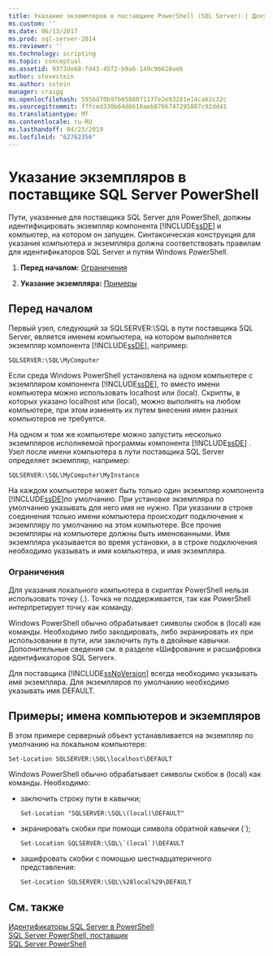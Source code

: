 ```yaml
---
title: Указание экземпляров в поставщике PowerShell (SQL Server) | Документация Майкрософт
ms.custom: ''
ms.date: 06/13/2017
ms.prod: sql-server-2014
ms.reviewer: ''
ms.technology: scripting
ms.topic: conceptual
ms.assetid: 9373de68-fd43-45f2-b9a6-149c96610aeb
author: stevestein
ms.author: sstein
manager: craigg
ms.openlocfilehash: 595bd70b97b6586071177e2e93281e14ca62c32c
ms.sourcegitcommit: f7fced330b64d6616aeb8766747295807c92dd41
ms.translationtype: MT
ms.contentlocale: ru-RU
ms.lasthandoff: 04/23/2019
ms.locfileid: "62762356"
---
```

# <a name="specify-instances-in-the-sql-server-powershell-provider"></a>Указание экземпляров в поставщике SQL Server PowerShell
  Пути, указанные для поставщика SQL Server для PowerShell, должны идентифицировать экземпляр компонента [!INCLUDE[ssDE](../includes/ssde-md.md)] и компьютер, на котором он запущен. Синтаксическая конструкция для указания компьютера и экземпляра должна соответствовать правилам для идентификаторов SQL Server и путям Windows PowerShell.  
  
1.  **Перед началом:**  [Ограничения](#LimitationsRestrictions)  
  
2.  **Указание экземпляра:**  [Примеры](#Examples)  
  
## <a name="before-you-begin"></a>Перед началом  
 Первый узел, следующий за SQLSERVER:\SQL в пути поставщика SQL Server, является именем компьютера, на котором выполняется экземпляр компонента [!INCLUDE[ssDE](../includes/ssde-md.md)], например:  
  
```  
SQLSERVER:\SQL\MyComputer  
```  
  
 Если среда Windows PowerShell установлена на одном компьютере с экземпляром компонента [!INCLUDE[ssDE](../includes/ssde-md.md)], то вместо имени компьютера можно использовать localhost или (local). Скрипты, в которых указано localhost или (local), можно выполнять на любом компьютере, при этом изменять их путем внесения имен разных компьютеров не требуется.  
  
 На одном и том же компьютере можно запустить несколько экземпляров исполняемой программы компонента [!INCLUDE[ssDE](../includes/ssde-md.md)] . Узел после имени компьютера в пути поставщика SQL Server определяет экземпляр, например:  
  
```  
SQLSERVER:\SQL\MyComputer\MyInstance  
```  
  
 На каждом компьютере может быть только один экземпляр компонента [!INCLUDE[ssDE](../includes/ssde-md.md)]по умолчанию. При установке экземпляра по умолчанию указывать для него имя не нужно. При указании в строке соединения только имени компьютера происходит подключение к экземпляру по умолчанию на этом компьютере. Все прочие экземпляры на компьютере должны быть именованными. Имя экземпляра указывается во время установки, а в строке подключения необходимо указывать и имя компьютера, и имя экземпляра.  
  
###  <a name="LimitationsRestrictions"></a> Ограничения  
 Для указания локального компьютера в скриптах PowerShell нельзя использовать точку (.). Точка не поддерживается, так как PowerShell интерпретирует точку как команду.  
  
 Windows PowerShell обычно обрабатывает символы скобок в (local) как команды. Необходимо либо закодировать, либо экранировать их при использовании в пути, или заключить путь в двойные кавычки. Дополнительные сведения см. в разделе «Шифрование и расшифровка идентификаторов SQL Server».  
  
 Для поставщика [!INCLUDE[ssNoVersion](../includes/ssnoversion-md.md)] всегда необходимо указывать имя экземпляра. Для экземпляров по умолчанию необходимо указывать имя DEFAULT.  
  
##  <a name="Examples"></a> Примеры; имена компьютеров и экземпляров  
 В этом примере серверный объект устанавливается на экземпляр по умолчанию на локальном компьютере:  
  
```  
Set-Location SQLSERVER:\SQL\localhost\DEFAULT   
```  
  
 Windows PowerShell обычно обрабатывает символы скобок в (local) как команды. Необходимо:  
  
-   заключить строку пути в кавычки;  
  
    ```  
    Set-Location "SQLSERVER:\SQL\(local)\DEFAULT"  
    ```  
  
-   экранировать скобки при помощи символа обратной кавычки (`);  
  
    ```  
    Set-Location SQLSERVER:\SQL\`(local`)\DEFAULT  
    ```  
  
-   зашифровать скобки с помощью шестнадцатеричного представления:  
  
    ```  
    Set-Location SQLSERVER:\SQL\%28local%29\DEFAULT  
    ```  
  
## <a name="see-also"></a>См. также  
 [Идентификаторы SQL Server в PowerShell](sql-server-identifiers-in-powershell.md)   
 [SQL Server PowerShell, поставщик](sql-server-powershell-provider.md)   
 [SQL Server PowerShell](sql-server-powershell.md)  
  
  

